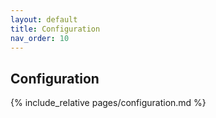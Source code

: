 ```yaml
---
layout: default
title: Configuration
nav_order: 10
---
```


## Configuration

{% include_relative pages/configuration.md %}

